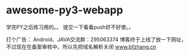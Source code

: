 # awesome-py3-webapp
学完PY之后练习用的。。
提交一下看看push好不好使。。

打个广告：
			Android、JAVA交流群：295063374
博客终于上线了放一下网址，不过现在在备案审核中，所以先把域名解析关闭
www.bfzhang.cn
